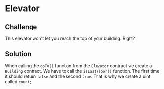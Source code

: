 # Elevator

## Challenge

This elevator won't let you reach the top of your building. Right?

## Solution

When calling the `goTo()` function from the `Elevator` contract we create a `Building` contract. We have to call the `isLastFloor()` function. The first time it should return `false` and the second `true`. That is why we create a uint called `count`;
